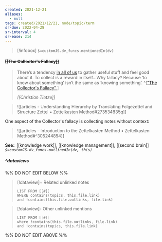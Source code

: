 ```yaml
---
created: 2021-12-21
aliases:
  - null
tags: created/2021/12/21, node/topic/term
sr-due: 2022-04-28
sr-interval: 4
sr-ease: 214
---
```

> [!infobox]
`$=customJS.dv_funcs.mentionedIn(dv)`

#### <s class="topic-title">[[The Collector's Fallacy]]</s>

> There’s a tendency [in all of us](https://zettelkasten.de/posts/collectors-fallacy-confession/) to gather useful stuff and feel good about it. To collect is a reward in itself...Why fallacy? Because ‘to know about something’ isn’t the same as ‘knowing something’.
^[["The Collector's Fallacy" ](https://zettelkasten.de/posts/collectors-fallacy/)]
>
> <cite>[[Christian Tietze]]</cite>

> ![[articles - Understanding Hierarchy by Translating Folgezettel and Structure Zettel • Zettelkasten Method#273534835q]]

One aspect of the Collector's fallacy is collecting notes without context:

> ![[articles - Introduction to the Zettelkasten Method • Zettelkasten Method#^305244854]]


**See**:: [[knowledge work]], [[knowledge management]], [[second brain]]
*`$=customJS.dv_funcs.outlinedIn(dv, this)`*

##### ^dataviews

%% DO NOT EDIT BELOW %%
> [!dataview]+ Related unlinked notes
> ```dataview
> LIST FROM [[#]]
> WHERE contains(topics, this.file.link)
> and !contains(this.file.outlinks, file.link)
> ```
 
> [!dataview]- Other unlinked mentions
> ```dataview
> LIST FROM [[#]]
> where !contains(this.file.outlinks, file.link)
> and !contains(topics, this.file.link)
> ```

%% DO NOT EDIT ABOVE %%
